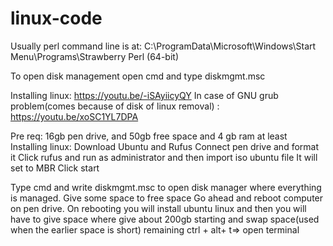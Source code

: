 # linux-code
Usually perl command line is at: C:\ProgramData\Microsoft\Windows\Start Menu\Programs\Strawberry Perl (64-bit)

To open disk management open cmd and type diskmgmt.msc

Installing linux: https://youtu.be/-iSAyiicyQY
In case of GNU grub problem(comes because of disk of linux removal) : https://youtu.be/xoSC1YL7DPA

Pre req: 16gb pen drive, and 50gb free space and 4 gb ram at least
Installing linux: Download Ubuntu and Rufus
Connect pen drive and format it
Click rufus and run as administrator and then import iso ubuntu file
It will set to MBR
Click start

Type cmd and write diskmgmt.msc to open disk manager where everything is managed.
Give some space to free space
Go ahead and reboot computer on pen drive.
On rebooting you will install ubuntu linux and then you will have to give space where give about 200gb starting and swap space(used when the earlier space is short) remaining
ctrl + alt+ t=> open terminal

